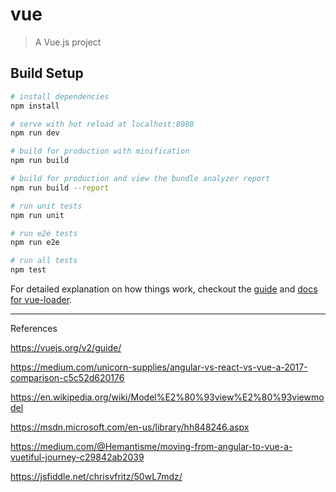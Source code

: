 # vue

> A Vue.js project

## Build Setup

``` bash
# install dependencies
npm install

# serve with hot reload at localhost:8080
npm run dev

# build for production with minification
npm run build

# build for production and view the bundle analyzer report
npm run build --report

# run unit tests
npm run unit

# run e2e tests
npm run e2e

# run all tests
npm test
```

For detailed explanation on how things work, checkout the [guide](http://vuejs-templates.github.io/webpack/) and [docs for vue-loader](http://vuejs.github.io/vue-loader).

---

References

https://vuejs.org/v2/guide/

https://medium.com/unicorn-supplies/angular-vs-react-vs-vue-a-2017-comparison-c5c52d620176

https://en.wikipedia.org/wiki/Model%E2%80%93view%E2%80%93viewmodel

https://msdn.microsoft.com/en-us/library/hh848246.aspx

https://medium.com/@Hemantisme/moving-from-angular-to-vue-a-vuetiful-journey-c29842ab2039

https://jsfiddle.net/chrisvfritz/50wL7mdz/
